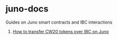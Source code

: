 # juno-docs
Guides on Juno smart contracts and IBC interactions

1. [How to transfer CW20 tokens over IBC on Juno](../tutorials/CW20_IBC_TUTORIAL.md)
